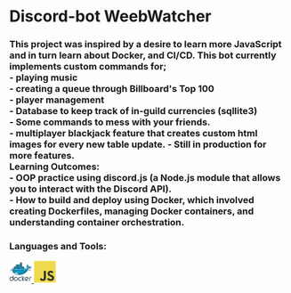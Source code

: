 <h1 align="ceter"> Discord-bot WeebWatcher</h1>

<h3 align="left"> This project was inspired by a desire to learn more JavaScript and in turn learn about Docker, and CI/CD. This bot currently implements custom commands for;<br>
  - playing music<br>
  - creating a queue through Billboard's Top 100<br>
  - player management<br>
  - Database to keep track of in-guild currencies (sqllite3)<br>
  - Some commands to mess with your friends. <br>
  - multiplayer blackjack feature that creates custom html images for every new table update.
  - Still in production for more features.<br>
Learning Outcomes:<br>
  - OOP practice using discord.js (a Node.js module that allows you to interact with the 
    Discord API).<br>
  - How to build and deploy using Docker, which involved creating Dockerfiles, managing Docker 
    containers, and understanding container orchestration.<br>

<h3 align="left">Languages and Tools:</h3>
<p align="left"> <a href="https://www.docker.com/" target="_blank" rel="noreferrer"> <img src="https://raw.githubusercontent.com/devicons/devicon/master/icons/docker/docker-original-wordmark.svg" alt="docker" width="40" height="40"/> </a> <a href="https://developer.mozilla.org/en-US/docs/Web/JavaScript" target="_blank" rel="noreferrer"> <img src="https://raw.githubusercontent.com/devicons/devicon/master/icons/javascript/javascript-original.svg" alt="javascript" width="40" height="40"/> </a> <a

